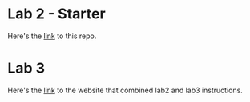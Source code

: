 # Lab 2 - Starter

Here's the [link](https://astrowang0306.github.io/CSE110_Lab2_Starter/) to this repo. 


# Lab 3 

Here's the [link](https://astrowang0306.github.io/sp23-cse110-lab3/) to the website that combined lab2 and lab3 instructions. 

